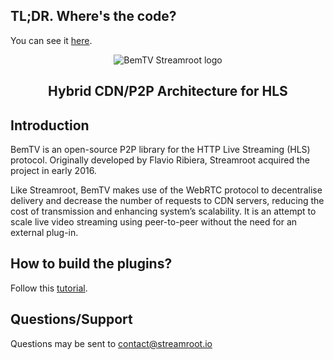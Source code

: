 ## TL;DR. Where's the code?

You can see it [here](https://github.com/streamroot/clappr-p2phls-plugin).

<div align=center><img src="http://streamroot.test.s3.amazonaws.com/test_julien/bemtv/img/bem_big.svg" alt="BemTV Streamroot logo"><br>
<h2>Hybrid CDN/P2P Architecture for HLS</h2>
</div>

## Introduction

BemTV is an open-source P2P library for the HTTP Live Streaming (HLS) protocol. Originally developed by Flavio Ribiera, Streamroot acquired the project in early 2016.

Like Streamroot, BemTV makes use of the WebRTC protocol to decentralise delivery and decrease the number of requests to CDN servers, reducing the cost of transmission and enhancing system’s scalability. It is an attempt to scale live video streaming using peer-to-peer without the need for an external plug-in.

## How to build the plugins?

Follow this [tutorial](https://github.com/bemtv/bemtv/wiki/tutorial).

## Questions/Support

Questions may be sent to contact@streamroot.io
